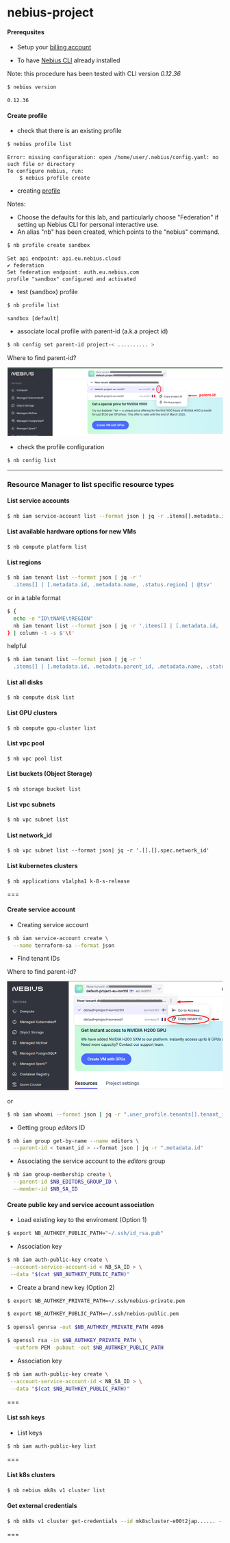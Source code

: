 # nebius-project

#### Prerequsites

- Setup your [billing account](https://docs.nebius.com/signup-billing/sign-up)

- To have [Nebius CLI](https://docs.nebius.com/cli/install) already installed 

Note: this procedure has been tested with CLI version *0.12.36*

```bash
$ nebius version
```
```text
0.12.36
```

#### Create profile
- check that there is an existing profile

```bash
$ nebius profile list
 ```
```text
Error: missing configuration: open /home/user/.nebius/config.yaml: no such file or directory
To configure nebius, run:
	$ nebius profile create
```

- creating [profile](https://docs.nebius.com/cli/reference/profile/create)

Notes: 
- Choose the defaults for this lab, and particularly choose "Federation" if setting up Nebius CLI for personal interactive use.
- An alias "nb" has been created, which points to the "nebius" command.

```bash
$ nb profile create sandbox
```
```text
Set api endpoint: api.eu.nebius.cloud
✔ federation
Set federation endpoint: auth.eu.nebius.com
profile "sandbox" configured and activated
```

- test (sandbox) profile
```bash
$ nb profile list
```
```text
sandbox [default]
```
- associate local profile with parent-id (a.k.a project id)
```bash
$ nb config set parent-id project-< .......... >
```

Where to find parent-id?

![Parent ID](media/profile-parent-id.png)

- check the profile configuration
```bash
$ nb config list
```

----

### Resource Manager to list specific resource types

#### List service accounts
```bash
$ nb iam service-account list --format json | jq -r .items[].metadata.id
```

#### List available hardware options for new VMs
```
$ nb compute platform list
```

#### List regions
```bash
$ nb iam tenant list --format json | jq -r '
  .items[] | [.metadata.id, .metadata.name, .status.region] | @tsv'
```

or in a table format

```bash
$ {
  echo -e "ID\tNAME\tREGION"
  nb iam tenant list --format json | jq -r '.items[] | [.metadata.id, .metadata.name, .status.region] | @tsv'
} | column -t -s $'\t'
```

helpful

```bash
$ nb iam tenant list --format json | jq -r '
  .items[] | [.metadata.id, .metadata.parent_id, .metadata.name, .status.region]'
```

#### List all disks
```
$ nb compute disk list
```

#### List GPU clusters
```
$ nb compute gpu-cluster list
```

#### List vpc pool
```
$ nb vpc pool list
```

#### List buckets (Object Storage)
```
$ nb storage bucket list
```

#### List vpc subnets
```bash
$ nb vpc subnet list
```

#### List network_id
```
$ nb vpc subnet list --format json| jq -r '.[].[].spec.network_id'
```

#### List kubernetes clusters
```
$ nb applications v1alpha1 k-8-s-release
```

===

#### Create service account
- Creating service account
```bash
$ nb iam service-account create \
  --name terraform-sa --format json
```
- Find tenant IDs

Where to find parent-id?

![Parent ID](media/profile-tenant-id.png)

or

```bash
$ nb iam whoami --format json | jq -r ".user_profile.tenants[].tenant_id"
```

- Getting group *editors* ID
```bash
$ nb iam group get-by-name --name editors \
  --parent-id < tenant_id > --format json | jq -r ".metadata.id"
```

- Associating the service account to the *editors* group
```bash
$ nb iam group-membership create \
  --parent-id $NB_EDITORS_GROUP_ID \
  --member-id $NB_SA_ID
```
#### Create public key and service account association
- Load existing key to the enviroment (Option 1)
```bash
$ export NB_AUTHKEY_PUBLIC_PATH="~/.ssh/id_rsa.pub"
```
- Association key
```bash
$ nb iam auth-public-key create \
 --account-service-account-id < NB_SA_ID > \
 --data "$(cat $NB_AUTHKEY_PUBLIC_PATH)"
```
- Create a brand new key (Option 2)
```bash
$ export NB_AUTHKEY_PRIVATE_PATH=~/.ssh/nebius-private.pem
```
```bash
$ export NB_AUTHKEY_PUBLIC_PATH=~/.ssh/nebius-public.pem
```
```bash
$ openssl genrsa -out $NB_AUTHKEY_PRIVATE_PATH 4096
```
```bash
$ openssl rsa -in $NB_AUTHKEY_PRIVATE_PATH \
  -outform PEM -pubout -out $NB_AUTHKEY_PUBLIC_PATH
```
- Association key
```bash
$ nb iam auth-public-key create \
 --account-service-account-id < NB_SA_ID > \
 --data "$(cat $NB_AUTHKEY_PUBLIC_PATH)"
```
===
#### List ssh keys
- List keys 
```bash
$ nb iam auth-public-key list
```

===
#### List k8s clusters
```bash
$ nb nebius mk8s v1 cluster list
```

#### Get external credentials
```bash
$ nb mk8s v1 cluster get-credentials --id mk8scluster-e00t2jap...... --external
```
===